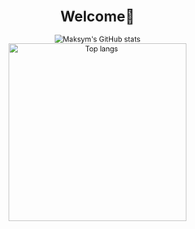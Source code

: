 <div align="center">
<h1>Welcome👋</h1>
</div>


<div align="center">
<img alt="Maksym's GitHub stats" src="https://github-readme-stats.vercel.app/api?username=EmilHytting&show_icons=true&theme=tokyonight"/>
<img alt="Top langs" width="350px" src="https://github-readme-stats.vercel.app/api/top-langs/?username=EmilHytting&layout=compact&&langs_count=8&theme=tokyonight"/>
</div>
